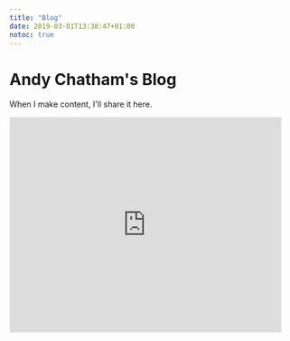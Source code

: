 ```yaml
---
title: "Blog"
date: 2019-03-01T13:38:47+01:00
notoc: true
---
```


# Andy Chatham's Blog

When I make content, I'll share it here. 

<iframe src="https://paragraph.xyz/@articulated/embed" width="480" height="380" style="border:1px solid #EEE; background:white;" frameborder="0" scrolling="no"></iframe>
